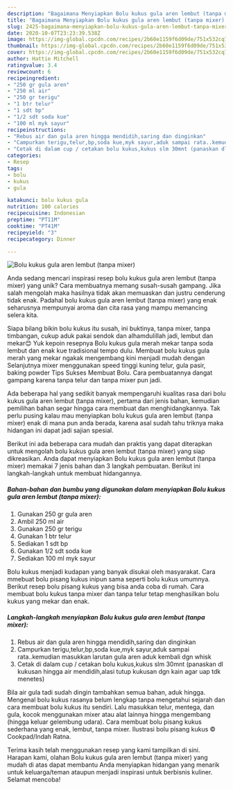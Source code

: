 ```yaml
---
description: "Bagaimana Menyiapkan Bolu kukus gula aren lembut (tanpa mixer) yang Menggugah Selera"
title: "Bagaimana Menyiapkan Bolu kukus gula aren lembut (tanpa mixer) yang Menggugah Selera"
slug: 2425-bagaimana-menyiapkan-bolu-kukus-gula-aren-lembut-tanpa-mixer-yang-menggugah-selera
date: 2020-10-07T23:23:39.538Z
image: https://img-global.cpcdn.com/recipes/2b60e1159f6d09de/751x532cq70/bolu-kukus-gula-aren-lembut-tanpa-mixer-foto-resep-utama.jpg
thumbnail: https://img-global.cpcdn.com/recipes/2b60e1159f6d09de/751x532cq70/bolu-kukus-gula-aren-lembut-tanpa-mixer-foto-resep-utama.jpg
cover: https://img-global.cpcdn.com/recipes/2b60e1159f6d09de/751x532cq70/bolu-kukus-gula-aren-lembut-tanpa-mixer-foto-resep-utama.jpg
author: Hattie Mitchell
ratingvalue: 3.4
reviewcount: 6
recipeingredient:
- "250 gr gula aren"
- "250 ml air"
- "250 gr terigu"
- "1 btr telur"
- "1 sdt bp"
- "1/2 sdt soda kue"
- "100 ml myk sayur"
recipeinstructions:
- "Rebus air dan gula aren hingga mendidih,saring dan dinginkan"
- "Campurkan terigu,telur,bp,soda kue,myk sayur,aduk sampai rata..kemudian masukkan larutan gula aren aduk kembali dgn whisk"
- "Cetak di dalam cup / cetakan bolu kukus,kukus slm 30mnt (panaskan dl kukusan hingga air mendidih,alasi tutup kukusan dgn kain agar uap tdk menetes)"
categories:
- Resep
tags:
- bolu
- kukus
- gula

katakunci: bolu kukus gula 
nutrition: 100 calories
recipecuisine: Indonesian
preptime: "PT11M"
cooktime: "PT41M"
recipeyield: "3"
recipecategory: Dinner

---
```



![Bolu kukus gula aren lembut (tanpa mixer)](https://img-global.cpcdn.com/recipes/2b60e1159f6d09de/751x532cq70/bolu-kukus-gula-aren-lembut-tanpa-mixer-foto-resep-utama.jpg)

Anda sedang mencari inspirasi resep bolu kukus gula aren lembut (tanpa mixer) yang unik? Cara membuatnya memang susah-susah gampang. Jika salah mengolah maka hasilnya tidak akan memuaskan dan justru cenderung tidak enak. Padahal bolu kukus gula aren lembut (tanpa mixer) yang enak seharusnya mempunyai aroma dan cita rasa yang mampu memancing selera kita.

Siapa bilang bikin bolu kukus itu susah, ini buktinya, tanpa mixer, tanpa timbangan, cukup aduk pakai sendok dan alhamdulillah jadi, lembut dan mekar😊 Yuk kepoin resepnya Bolu kukus gula merah mekar tanpa soda lembut dan enak kue tradisional tempo dulu. Membuat bolu kukus gula merah yang mekar ngakak mengembang kini menjadi mudah dengan Selanjutnya mixer menggunakan speed tinggi kuning telur, gula pasir, baking powder Tips Sukses Membuat Bolu. Cara pembuatannya dangat gampang karena tanpa telur dan tanpa mixer pun jadi.

Ada beberapa hal yang sedikit banyak mempengaruhi kualitas rasa dari bolu kukus gula aren lembut (tanpa mixer), pertama dari jenis bahan, kemudian pemilihan bahan segar hingga cara membuat dan menghidangkannya. Tak perlu pusing kalau mau menyiapkan bolu kukus gula aren lembut (tanpa mixer) enak di mana pun anda berada, karena asal sudah tahu triknya maka hidangan ini dapat jadi sajian spesial.


Berikut ini ada beberapa cara mudah dan praktis yang dapat diterapkan untuk mengolah bolu kukus gula aren lembut (tanpa mixer) yang siap dikreasikan. Anda dapat menyiapkan Bolu kukus gula aren lembut (tanpa mixer) memakai 7 jenis bahan dan 3 langkah pembuatan. Berikut ini langkah-langkah untuk membuat hidangannya.

<!--inarticleads1-->

##### Bahan-bahan dan bumbu yang digunakan dalam menyiapkan Bolu kukus gula aren lembut (tanpa mixer):

1. Gunakan 250 gr gula aren
1. Ambil 250 ml air
1. Gunakan 250 gr terigu
1. Gunakan 1 btr telur
1. Sediakan 1 sdt bp
1. Gunakan 1/2 sdt soda kue
1. Sediakan 100 ml myk sayur


Bolu kukus menjadi kudapan yang banyak disukai oleh masyarakat. Cara mmebuat bolu pisang kukus inipun sama seperti bolu kukus umumnya. Berikut resep bolu pisang kukus yang bisa anda coba di rumah. Cara membuat bolu kukus tanpa mixer dan tanpa telur tetap menghasilkan bolu kukus yang mekar dan enak. 

<!--inarticleads2-->

##### Langkah-langkah menyiapkan Bolu kukus gula aren lembut (tanpa mixer):

1. Rebus air dan gula aren hingga mendidih,saring dan dinginkan
1. Campurkan terigu,telur,bp,soda kue,myk sayur,aduk sampai rata..kemudian masukkan larutan gula aren aduk kembali dgn whisk
1. Cetak di dalam cup / cetakan bolu kukus,kukus slm 30mnt (panaskan dl kukusan hingga air mendidih,alasi tutup kukusan dgn kain agar uap tdk menetes)


Bila air gula tadi sudah dingin tambahkan semua bahan, aduk hingga. Mengenal bolu kukus rasanya belum lengkap tanpa mengetahui sejarah dan cara membuat bolu kukus itu sendiri. Lalu masukkan telur, mentega, dan gula, kocok menggunakan mixer atau alat lainnya hingga mengembang (hingga keluar gelembung udara). Cara membuat bolu pisang kukus sederhana yang enak, lembut, tanpa mixer. Ilustrasi bolu pisang kukus © Cookpad/Indah Ratna. 

Terima kasih telah menggunakan resep yang kami tampilkan di sini. Harapan kami, olahan Bolu kukus gula aren lembut (tanpa mixer) yang mudah di atas dapat membantu Anda menyiapkan hidangan yang menarik untuk keluarga/teman ataupun menjadi inspirasi untuk berbisnis kuliner. Selamat mencoba!
